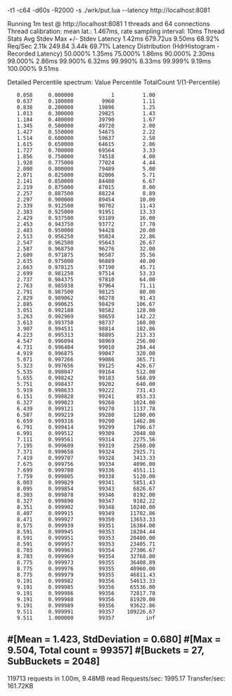 -t1 -c64 -d60s -R2000 -s ./wrk/put.lua --latency http://localhost:8081

Running 1m test @ http://localhost:8081
  1 threads and 64 connections
  Thread calibration: mean lat.: 1.467ms, rate sampling interval: 10ms
  Thread Stats   Avg      Stdev     Max   +/- Stdev
    Latency     1.42ms  679.72us   9.50ms   68.92%
    Req/Sec     2.11k   249.84     3.44k    69.71%
  Latency Distribution (HdrHistogram - Recorded Latency)
 50.000%    1.35ms
 75.000%    1.86ms
 90.000%    2.30ms
 99.000%    2.86ms
 99.900%    6.32ms
 99.990%    8.33ms
 99.999%    9.19ms
100.000%    9.51ms

  Detailed Percentile spectrum:
       Value   Percentile   TotalCount 1/(1-Percentile)

       0.058     0.000000            1         1.00
       0.637     0.100000         9960         1.11
       0.838     0.200000        19896         1.25
       1.013     0.300000        29825         1.43
       1.184     0.400000        39790         1.67
       1.345     0.500000        49720         2.00
       1.427     0.550000        54675         2.22
       1.514     0.600000        59637         2.50
       1.615     0.650000        64615         2.86
       1.727     0.700000        69564         3.33
       1.856     0.750000        74518         4.00
       1.928     0.775000        77024         4.44
       2.000     0.800000        79489         5.00
       2.071     0.825000        82006         5.71
       2.141     0.850000        84480         6.67
       2.219     0.875000        87015         8.00
       2.257     0.887500        88224         8.89
       2.297     0.900000        89454        10.00
       2.339     0.912500        90702        11.43
       2.383     0.925000        91951        13.33
       2.429     0.937500        93189        16.00
       2.453     0.943750        93772        17.78
       2.483     0.950000        94428        20.00
       2.513     0.956250        95024        22.86
       2.547     0.962500        95643        26.67
       2.587     0.968750        96276        32.00
       2.609     0.971875        96587        35.56
       2.635     0.975000        96889        40.00
       2.663     0.978125        97190        45.71
       2.699     0.981250        97514        53.33
       2.737     0.984375        97810        64.00
       2.763     0.985938        97964        71.11
       2.791     0.987500        98125        80.00
       2.829     0.989062        98278        91.43
       2.885     0.990625        98429       106.67
       3.051     0.992188        98582       128.00
       3.263     0.992969        98659       142.22
       3.613     0.993750        98737       160.00
       3.907     0.994531        98814       182.86
       4.223     0.995313        98895       213.33
       4.547     0.996094        98969       256.00
       4.731     0.996484        99010       284.44
       4.919     0.996875        99047       320.00
       5.071     0.997266        99086       365.71
       5.323     0.997656        99125       426.67
       5.535     0.998047        99164       512.00
       5.655     0.998242        99183       568.89
       5.751     0.998437        99202       640.00
       5.919     0.998633        99222       731.43
       6.151     0.998828        99241       853.33
       6.327     0.999023        99260      1024.00
       6.439     0.999121        99270      1137.78
       6.587     0.999219        99280      1280.00
       6.659     0.999316        99290      1462.86
       6.791     0.999414        99299      1706.67
       6.991     0.999512        99309      2048.00
       7.111     0.999561        99314      2275.56
       7.195     0.999609        99319      2560.00
       7.371     0.999658        99324      2925.71
       7.419     0.999707        99328      3413.33
       7.675     0.999756        99334      4096.00
       7.699     0.999780        99336      4551.11
       7.759     0.999805        99338      5120.00
       8.003     0.999829        99341      5851.43
       8.095     0.999854        99343      6826.67
       8.303     0.999878        99346      8192.00
       8.327     0.999890        99347      9102.22
       8.351     0.999902        99348     10240.00
       8.407     0.999915        99349     11702.86
       8.471     0.999927        99350     13653.33
       8.575     0.999939        99351     16384.00
       8.591     0.999945        99353     18204.44
       8.591     0.999951        99353     20480.00
       8.591     0.999957        99353     23405.71
       8.703     0.999963        99354     27306.67
       8.703     0.999969        99354     32768.00
       8.775     0.999973        99355     36408.89
       8.775     0.999976        99355     40960.00
       8.775     0.999979        99355     46811.43
       9.191     0.999982        99356     54613.33
       9.191     0.999985        99356     65536.00
       9.191     0.999986        99356     72817.78
       9.191     0.999988        99356     81920.00
       9.191     0.999989        99356     93622.86
       9.511     0.999991        99357    109226.67
       9.511     1.000000        99357          inf
#[Mean    =        1.423, StdDeviation   =        0.680]
#[Max     =        9.504, Total count    =        99357]
#[Buckets =           27, SubBuckets     =         2048]
----------------------------------------------------------
  119713 requests in 1.00m, 9.48MB read
Requests/sec:   1995.17
Transfer/sec:    161.72KB
